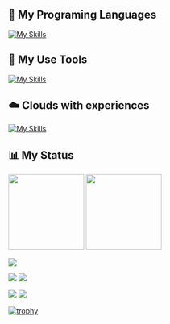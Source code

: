 ## 🌱 My Programing Languages 

[![My Skills](https://skillicons.dev/icons?i=html,css,js,ts,react,nextjs,dart,flutter,py,ruby,java,c,cpp)](https://skillicons.dev)

## 🔧 My Use Tools

[![My Skills](https://skillicons.dev/icons?i=androidstudio,git,github,linux,notion,ubuntu,vite,yarn,npm)](https://skillicons.dev)

## ☁️ Clouds with experiences

[![My Skills](https://skillicons.dev/icons?i=azure,aws)](https://skillicons.dev)

## 📊 My Status

<p align="left"> 
  <img height="150px" src="https://github-readme-stats.vercel.app/api/top-langs/?username=Ryosan846538&layout=compact&show_icons=true&theme=github_dark" />
  <img height="150px" src="https://github-readme-stats.vercel.app/api?username=Ryosan846538&theme=github_dark&show_icons=ture" />
</p>
  
![](http://github-profile-summary-cards.vercel.app/api/cards/profile-details?username=Ryosan846538&theme=github_dark)

![](http://github-profile-summary-cards.vercel.app/api/cards/repos-per-language?username=Ryosan846538&theme=github_dark) ![](http://github-profile-summary-cards.vercel.app/api/cards/most-commit-language?username=Ryosan846538&theme=github_dark)

![](http://github-profile-summary-cards.vercel.app/api/cards/stats?username=Ryosan846538&theme=github_dark) ![](http://github-profile-summary-cards.vercel.app/api/cards/productive-time?username=Ryosan846538&theme=github_dark&utcOffset=9)

[![trophy](https://github-profile-trophy.vercel.app/?username=Ryosan846538)](https://github.com/ryo-ma/github-profile-trophy)
